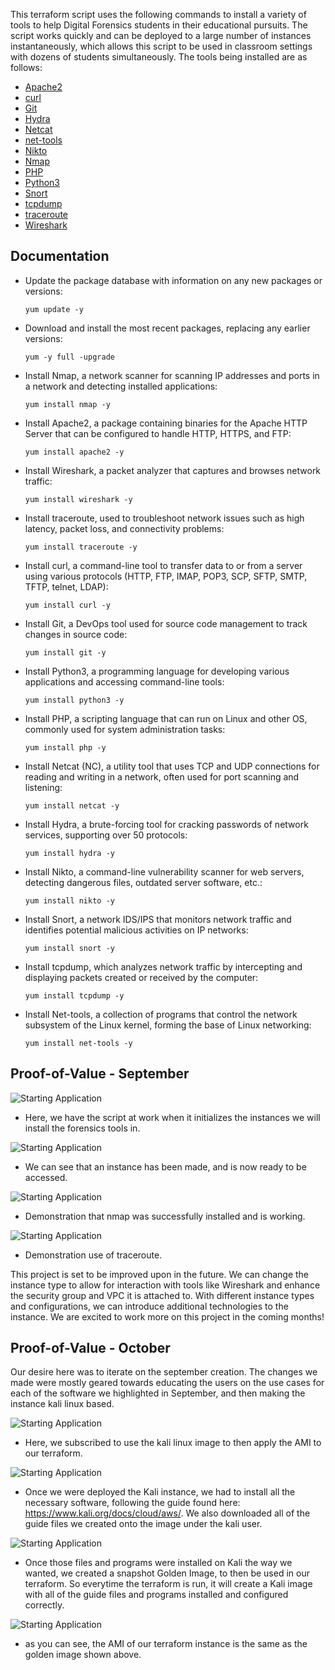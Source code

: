 This terraform script uses the following commands to install a variety of tools to help Digital Forensics students in their educational pursuits. The script works quickly and can be deployed to a large number of instances instantaneously, which allows this script to be used in classroom settings with dozens of students simultaneously. The tools being installed are as follows:

- [Apache2](https://httpd.apache.org/)
- [curl](https://curl.se/)
- [Git](https://git-scm.com/)
- [Hydra](https://github.com/vanhauser-thc/thc-hydra)
- [Netcat](https://en.wikipedia.org/wiki/Netcat)
- [net-tools](https://en.wikipedia.org/wiki/Net-tools)
- [Nikto](https://cirt.net/Nikto2)
- [Nmap](https://nmap.org/)
- [PHP](https://www.php.net/)
- [Python3](https://www.python.org/)
- [Snort](https://www.snort.org/)
- [tcpdump](https://www.tcpdump.org/)
- [traceroute](https://linux.die.net/man/8/traceroute)
- [Wireshark](https://www.wireshark.org/)

## Documentation

- Update the package database with information on any new packages or versions:
  ```
  yum update -y
  ```

- Download and install the most recent packages, replacing any earlier versions:
  ```
  yum -y full -upgrade
  ```

- Install Nmap, a network scanner for scanning IP addresses and ports in a network and detecting installed applications:
  ```
  yum install nmap -y
  ```

- Install Apache2, a package containing binaries for the Apache HTTP Server that can be configured to handle HTTP, HTTPS, and FTP:
  ```
  yum install apache2 -y
  ```

- Install Wireshark, a packet analyzer that captures and browses network traffic:
  ```
  yum install wireshark -y
  ```

- Install traceroute, used to troubleshoot network issues such as high latency, packet loss, and connectivity problems:
  ```
  yum install traceroute -y
  ```

- Install curl, a command-line tool to transfer data to or from a server using various protocols (HTTP, FTP, IMAP, POP3, SCP, SFTP, SMTP, TFTP, telnet, LDAP):
  ```
  yum install curl -y
  ```

- Install Git, a DevOps tool used for source code management to track changes in source code:
  ```
  yum install git -y
  ```

- Install Python3, a programming language for developing various applications and accessing command-line tools:
  ```
  yum install python3 -y
  ```

- Install PHP, a scripting language that can run on Linux and other OS, commonly used for system administration tasks:
  ```
  yum install php -y
  ```

- Install Netcat (NC), a utility tool that uses TCP and UDP connections for reading and writing in a network, often used for port scanning and listening:
  ```
  yum install netcat -y
  ```

- Install Hydra, a brute-forcing tool for cracking passwords of network services, supporting over 50 protocols:
  ```
  yum install hydra -y
  ```

- Install Nikto, a command-line vulnerability scanner for web servers, detecting dangerous files, outdated server software, etc.:
  ```
  yum install nikto -y
  ```

- Install Snort, a network IDS/IPS that monitors network traffic and identifies potential malicious activities on IP networks:
  ```
  yum install snort -y
  ```

- Install tcpdump, which analyzes network traffic by intercepting and displaying packets created or received by the computer:
  ```
  yum install tcpdump -y
  ```

- Install Net-tools, a collection of programs that control the network subsystem of the Linux kernel, forming the base of Linux networking:
  ```
  yum install net-tools -y
  ```

## Proof-of-Value - September

![Starting Application](https://github.com/SirDuke8/IS565-ForensicsTools/blob/main/pictures/is1.png)
- Here, we have the script at work when it initializes the instances we will install the forensics tools in.


![Starting Application](https://github.com/SirDuke8/IS565-ForensicsTools/blob/main/pictures/is2.png)
- We can see that an instance has been made, and is now ready to be accessed.


![Starting Application](https://github.com/SirDuke8/IS565-ForensicsTools/blob/main/pictures/is3.png)
- Demonstration that nmap was successfully installed and is working.


![Starting Application](https://github.com/SirDuke8/IS565-ForensicsTools/blob/main/pictures/is4.png)
- Demonstration use of traceroute.

This project is set to be improved upon in the future. We can change the instance type to allow for interaction with tools like Wireshark and enhance the security group and VPC it is attached to. With different instance types and configurations, we can introduce additional technologies to the instance. We are excited to work more on this project in the coming months!

## Proof-of-Value - October
Our desire here was to iterate on the september creation. The changes we made were mostly geared towards educating the users on the use cases for each of the software we highlighted in September, and then making the instance kali linux based.

![Starting Application](https://github.com/SirDuke8/IS565-ForensicsTools/blob/main/pictures/is5.png)
- Here, we subscribed to use the kali linux image to then apply the AMI to our terraform.

![Starting Application](https://github.com/SirDuke8/IS565-ForensicsTools/blob/main/pictures/is6.png)
- Once we were deployed the Kali instance, we had to install all the necessary software, following the guide found here: https://www.kali.org/docs/cloud/aws/. We also downloaded all of the guide files we created onto the image under the kali user.

![Starting Application](https://github.com/SirDuke8/IS565-ForensicsTools/blob/main/pictures/is7.png)
- Once those files and programs were installed on Kali the way we wanted, we created a snapshot Golden Image, to then be used in our terraform. So everytime the terraform is run, it will create a Kali image with all of the guide files and programs installed and configured correctly.

![Starting Application](https://github.com/SirDuke8/IS565-ForensicsTools/blob/main/pictures/is8.png)
- as you can see, the AMI of our terraform instance is the same as the golden image shown above.
